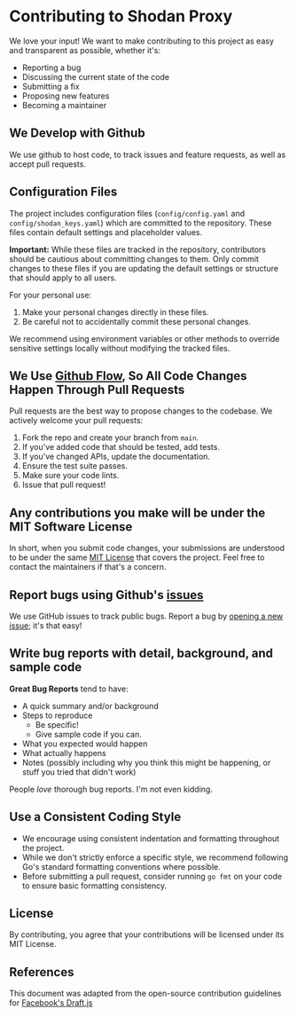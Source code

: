 # Contributing to Shodan Proxy

We love your input! We want to make contributing to this project as easy and transparent as possible, whether it's:

- Reporting a bug
- Discussing the current state of the code
- Submitting a fix
- Proposing new features
- Becoming a maintainer

## We Develop with Github
We use github to host code, to track issues and feature requests, as well as accept pull requests.

## Configuration Files
The project includes configuration files (`config/config.yaml` and `config/shodan_keys.yaml`) which are committed to the repository. These files contain default settings and placeholder values.

**Important:** While these files are tracked in the repository, contributors should be cautious about committing changes to them. Only commit changes to these files if you are updating the default settings or structure that should apply to all users.

For your personal use:
1. Make your personal changes directly in these files.
2. Be careful not to accidentally commit these personal changes.

We recommend using environment variables or other methods to override sensitive settings locally without modifying the tracked files.

## We Use [Github Flow](https://guides.github.com/introduction/flow/index.html), So All Code Changes Happen Through Pull Requests
Pull requests are the best way to propose changes to the codebase. We actively welcome your pull requests:

1. Fork the repo and create your branch from `main`.
2. If you've added code that should be tested, add tests.
3. If you've changed APIs, update the documentation.
4. Ensure the test suite passes.
5. Make sure your code lints.
6. Issue that pull request!

## Any contributions you make will be under the MIT Software License
In short, when you submit code changes, your submissions are understood to be under the same [MIT License](http://choosealicense.com/licenses/mit/) that covers the project. Feel free to contact the maintainers if that's a concern.

## Report bugs using Github's [issues](https://github.com/liuweitao/shodan-proxy/issues)
We use GitHub issues to track public bugs. Report a bug by [opening a new issue](https://github.com/liuweitao/shodan-proxy/issues/new); it's that easy!

## Write bug reports with detail, background, and sample code

**Great Bug Reports** tend to have:

- A quick summary and/or background
- Steps to reproduce
  - Be specific!
  - Give sample code if you can.
- What you expected would happen
- What actually happens
- Notes (possibly including why you think this might be happening, or stuff you tried that didn't work)

People *love* thorough bug reports. I'm not even kidding.

## Use a Consistent Coding Style

* We encourage using consistent indentation and formatting throughout the project.
* While we don't strictly enforce a specific style, we recommend following Go's standard formatting conventions where possible.
* Before submitting a pull request, consider running `go fmt` on your code to ensure basic formatting consistency.

## License
By contributing, you agree that your contributions will be licensed under its MIT License.

## References
This document was adapted from the open-source contribution guidelines for [Facebook's Draft.js](https://github.com/facebook/draft-js/blob/main/CONTRIBUTING.md)